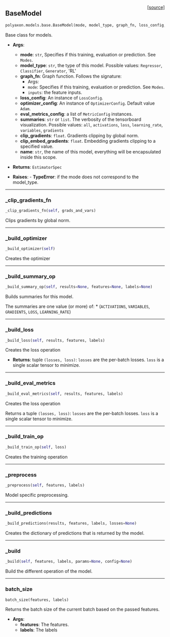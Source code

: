 <span style="float:right;">[[source]](https://github.com/polyaxon/polyaxon/blob/master/polyaxon/models/base.py#L18)</span>
## BaseModel

```python
polyaxon.models.base.BaseModel(mode, model_type, graph_fn, loss_config, optimizer_config=None, eval_metrics_config=None, summaries='all', clip_gradients=0.5, clip_embed_gradients=0.1, name='Model')
```

Base class for models.

- __Args__:
	 - __mode__: `str`, Specifies if this training, evaluation or prediction. See `Modes`.
	 - __model_type__: `str`, the type of this model.
		Possible values: `Regressor`, `Classifier`, `Generator`, 'RL'
	 - __graph_fn__: Graph function. Follows the signature:
		 * Args:
		 * `mode`: Specifies if this training, evaluation or prediction. See `Modes`.
		 * `inputs`: the feature inputs.
	 - __loss_config__: An instance of `LossConfig`.
	 - __optimizer_config__: An instance of `OptimizerConfig`. Default value `Adam`.
	 - __eval_metrics_config__: a list of `MetricConfig` instances.
	 - __summaries__: `str` or `list`. The verbosity of the tensorboard visualization.
		 Possible values: `all`, `activations`, `loss`, `learning_rate`, `variables`, `gradients`
	 - __clip_gradients__: `float`. Gradients  clipping by global norm.
	 - __clip_embed_gradients__: `float`. Embedding gradients clipping to a specified value.
	 - __name__: `str`, the name of this model, everything will be encapsulated inside this scope.

- __Returns__:
	`EstimatorSpec`

- __Raises__:
		- __TypeError__: if the mode does not correspond to the model_type.


----

### _clip_gradients_fn


```python
_clip_gradients_fn(self, grads_and_vars)
```


Clips gradients by global norm.

----

### _build_optimizer


```python
_build_optimizer(self)
```


Creates the optimizer

----

### _build_summary_op


```python
_build_summary_op(self, results=None, features=None, labels=None)
```


Builds summaries for this model.

The summaries are one value (or more) of:
	* (`ACTIVATIONS`, `VARIABLES`, `GRADIENTS`, `LOSS`, `LEARNING_RATE`)


----

### _build_loss


```python
_build_loss(self, results, features, labels)
```


Creates the loss operation

- __Returns__:
	 tuple `(losses, loss)`:
	`losses` are the per-batch losses.
	`loss` is a single scalar tensor to minimize.


----

### _build_eval_metrics


```python
_build_eval_metrics(self, results, features, labels)
```


Creates the loss operation

Returns a tuple `(losses, loss)`:
	`losses` are the per-batch losses.
	`loss` is a single scalar tensor to minimize.


----

### _build_train_op


```python
_build_train_op(self, loss)
```


Creates the training operation

----

### _preprocess


```python
_preprocess(self, features, labels)
```


Model specific preprocessing.

----

### _build_predictions


```python
_build_predictions(results, features, labels, losses=None)
```


Creates the dictionary of predictions that is returned by the model.

----

### _build


```python
_build(self, features, labels, params=None, config=None)
```


Build the different operation of the model.

----

### batch_size


```python
batch_size(features, labels)
```


Returns the batch size of the current batch based on the passed features.

- __Args__:
	- __features__: The features.
	- __labels__: The labels

